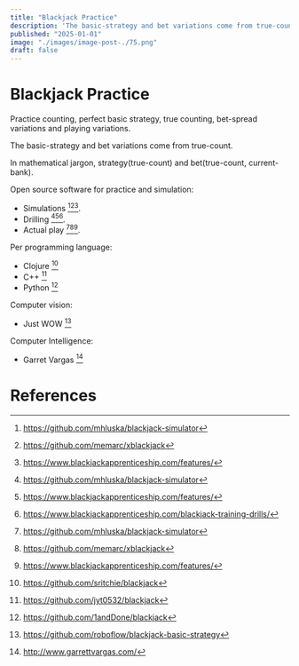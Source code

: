 ```yaml
---
title: "Blackjack Practice"
description: 'The basic-strategy and bet variations come from true-count. Practice counting, perfect basic strategy, true counting, bet-spread variations and playing variations. Open source software for practice and simulation.'
published: "2025-01-01"
image: "./images/image-post-./75.png"
draft: false
---
```


# Blackjack Practice

Practice counting, perfect basic strategy, true counting, bet-spread variations and playing variations.

The basic-strategy and bet variations come from true-count.

In mathematical jargon, strategy(true-count) and bet(true-count, current-bank).

Open source software for practice and simulation:
- Simulations [^1][^2][^3].
- Drilling [^1][^3][^4].
- Actual play [^1][^2][^3].

Per programming language:
- Clojure [^5]
- C++ [^6]
- Python [^7]

Computer vision:
- Just WOW [^8]

Computer Intelligence:
- Garret Vargas [^9] 

# References
[^1]: https://github.com/mhluska/blackjack-simulator
[^2]: https://github.com/memarc/xblackjack
[^3]: https://www.blackjackapprenticeship.com/features/
[^4]: https://www.blackjackapprenticeship.com/blackjack-training-drills/
[^5]: https://github.com/sritchie/blackjack
[^6]: https://github.com/jyt0532/blackjack
[^7]: https://github.com/1andDone/blackjack
[^8]: https://github.com/roboflow/blackjack-basic-strategy
[^9]: http://www.garrettvargas.com/
